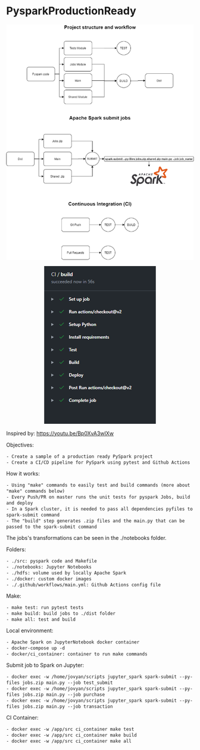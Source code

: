 # PysparkProductionReady

<p align="center"> 
<img src="images/PysparkProductionReady.png">
</p>


<p align="center"> 
<img src="images/ci_workflow.PNG">
</p>


Inspired by: https://youtu.be/Bp0XvA3wIXw


Objectives:

    - Create a sample of a production ready PySpark project
    - Create a CI/CD pipeline for PySpark using pytest and Github Actions


How it works:

    - Using "make" commands to easily test and build commands (more about "make" commands below)
    - Every Push/PR on master runs the unit tests for pyspark Jobs, build and deploy
    - In a Spark cluster, it is needed to pass all dependencies pyfiles to spark-submit command
    - The "build" step generates .zip files and the main.py that can be passed to the spark-submit command


The jobs's transformations can be seen in the ./notebooks folder.


Folders:

    - ./src: pyspark code and Makefile
    - ./notebooks: Jupyter Notebooks
    - ./hdfs: volume used by locally Apache Spark
    - ./docker: custom docker images
    - ./.github/workflows/main.yml: Github Actions config file


Make:

    - make test: run pytest tests
    - make build: build jobs to ./dist folder
    - make all: test and build


Local environment:

    - Apache Spark on JupyterNotebook docker container
    - docker-compose up -d
    - docker/ci_container: container to run make commands


Submit job to Spark on Jupyter:

    - docker exec -w /home/jovyan/scripts jupyter_spark spark-submit --py-files jobs.zip main.py --job test_submit
    - docker exec -w /home/jovyan/scripts jupyter_spark spark-submit --py-files jobs.zip main.py --job purchase
    - docker exec -w /home/jovyan/scripts jupyter_spark spark-submit --py-files jobs.zip main.py --job transaction


CI Container:

    - docker exec -w /app/src ci_container make test
    - docker exec -w /app/src ci_container make build
    - docker exec -w /app/src ci_container make all
